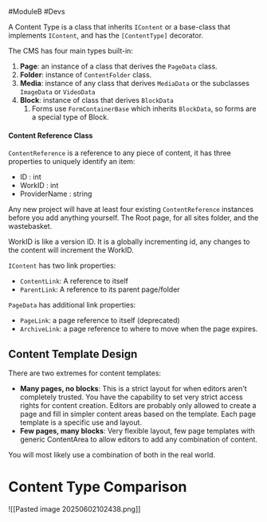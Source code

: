 #ModuleB #Devs 

A Content Type is a class that inherits `IContent` or a base-class that implements `IContent`, and has the `[ContentType]` decorator.

The CMS has four main types built-in:
1. **Page**: an instance of a class that derives the `PageData` class.
2. **Folder**: instance of `ContentFolder` class.
3. **Media**: instance of any class that derives `MediaData` or the subclasses `ImageData` or `VideoData`
4. **Block**: instance of class that derives `BlockData`
	1. Forms use `FormContainerBase` which inherits `BlockData`, so forms are a special type of Block.


#### Content Reference Class
`ContentReference` is a reference to any piece of content, it has three properties to uniquely identify an item:
- ID : int
- WorkID : int
- ProviderName : string

Any new project will have at least four existing `ContentReference` instances before you add anything yourself.
The Root page, for all sites folder, and the wastebasket.

WorkID is like a version ID. It is a globally incrementing id, any changes to the content will increment the WorkID.

`IContent` has two link properties:
- `ContentLink`: A reference to itself
- `ParentLink`: A reference to its parent page/folder

`PageData` has additional link properties:
- `PageLink`: a page reference to itself (deprecated)
- `ArchiveLink`: a page reference to where to move when the page expires.

## Content Template Design
There are two extremes for content templates:
- **Many pages, no blocks**: This is a strict layout for when editors aren't completely trusted. You have the capability to set very strict access rights for content creation. Editors are probably only allowed to create a page and fill in simpler content areas based on the template. Each page template is a specific use and layout.
- **Few pages, many blocks**: Very flexible layout, few page templates with generic ContentArea to allow editors to add any combination of content.

You will most likely use a combination of both in the real world.

# Content Type Comparison
![[Pasted image 20250602102438.png]]

